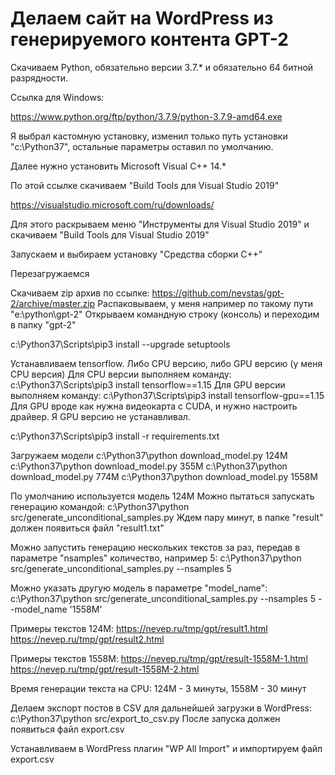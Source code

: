 # Делаем сайт на WordPress из генерируемого контента GPT-2

Скачиваем Python, обязательно версии 3.7.* и обязательно 64 битной разрядности.

Ссылка для Windows:

https://www.python.org/ftp/python/3.7.9/python-3.7.9-amd64.exe

Я выбрал кастомную установку, изменил только путь установки "c:\Python37\", остальные параметры оставил по умолчанию.



Далее нужно установить Microsoft Visual C++ 14.*

По этой ссылке скачиваем "Build Tools для Visual Studio 2019"

https://visualstudio.microsoft.com/ru/downloads/

Для этого раскрываем меню "Инструменты для Visual Studio 2019" и скачиваем "Build Tools для Visual Studio 2019"

Запускаем и выбираем установку "Средства сборки C++"

Перезагружаемся


Скачиваем zip архив по ссылке:
https://github.com/nevstas/gpt-2/archive/master.zip
Распаковываем, у меня например по такому пути "e:\python\gpt-2\"
Открываем командную строку (консоль) и переходим в папку "gpt-2"

c:\Python37\Scripts\pip3 install --upgrade setuptools

Устанавливаем tensorflow. Либо CPU версию, либо GPU версию (у меня CPU версия)
Для CPU версии выполняем команду:
c:\Python37\Scripts\pip3 install tensorflow==1.15
Для GPU версии выполняем команду:
c:\Python37\Scripts\pip3 install tensorflow-gpu==1.15
Для GPU вроде как нужна видеокарта с CUDA, и нужно настроить драйвер. Я GPU версию не устанавливал.

c:\Python37\Scripts\pip3 install -r requirements.txt

Загружаем модели
c:\Python37\python download_model.py 124M
c:\Python37\python download_model.py 355M
c:\Python37\python download_model.py 774M
c:\Python37\python download_model.py 1558M

По умолчанию используется модель 124M
Можно пытаться запускать генерацию командой:
c:\Python37\python src/generate_unconditional_samples.py
Ждем пару минут, в папке "result" должен появиться файл "result1.txt"

Можно запустить генерацию нескольких текстов за раз, передав в параметре "nsamples" количество, например 5:
c:\Python37\python src/generate_unconditional_samples.py --nsamples 5

Можно указать другую модель в параметре "model_name":
c:\Python37\python src/generate_unconditional_samples.py --nsamples 5 --model_name '1558M'

Примеры текстов 124M:
https://nevep.ru/tmp/gpt/result1.html
https://nevep.ru/tmp/gpt/result2.html

Примеры текстов 1558M:
https://nevep.ru/tmp/gpt/result-1558M-1.html
https://nevep.ru/tmp/gpt/result-1558M-2.html

Время генерации текста на CPU: 124M - 3 минуты, 1558M - 30 минут

Делаем экспорт постов в CSV для дальнейшей загрузки в WordPress:
c:\Python37\python src/export_to_csv.py
После запуска должен появиться файл export.csv

Устанавливаем в WordPress плагин "WP All Import" и импортируем файл export.csv